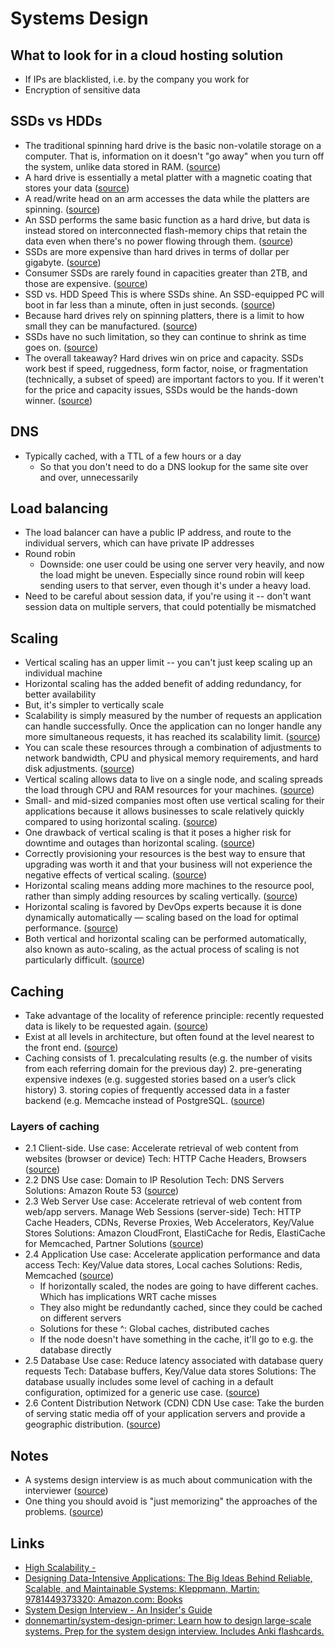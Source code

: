 # Systems Design

## What to look for in a cloud hosting solution

- If IPs are blacklisted, i.e. by the company you work for
- Encryption of sensitive data

## SSDs vs HDDs

- The traditional spinning hard drive is the basic non-volatile storage on a computer. That is, information on it doesn't "go away" when you turn off the system, unlike data stored in RAM. ([source](https://www.pcmag.com/news/ssd-vs-hdd-whats-the-difference#:~:text=the%20traditional%20spinning%20hard%20drive%20is%20the%20basic%20non-volatile%20storage%20on%20a%20computer.%20that%20is%2C%20information%20on%20it%20doesn't%20%22go%20away%22%20when%20you%20turn%20off%20the%20system%2C%20unlike%20data%20stored%20in%20ram.))
- A hard drive is essentially a metal platter with a magnetic coating that stores your data ([source](https://www.pcmag.com/news/ssd-vs-hdd-whats-the-difference#:~:text=a%20hard%20drive%20is%20essentially%20a%20metal%20platter%20with%20a%20magnetic%20coating%20that%20stores%20your%20data))
- A read/write head on an arm accesses the data while the platters are spinning. ([source](https://www.pcmag.com/news/ssd-vs-hdd-whats-the-difference#:~:text=a%20read%2Fwrite%20head%20on%20an%20arm%20accesses%20the%20data%20while%20the%20platters%20are%20spinning.))
- An SSD performs the same basic function as a hard drive, but data is instead stored on interconnected flash-memory chips that retain the data even when there's no power flowing through them. ([source](https://www.pcmag.com/news/ssd-vs-hdd-whats-the-difference#:~:text=an%20ssd%20performs%20the%20same%20basic%20function%20as%20a%20hard%20drive%2C%20but%20data%20is%20instead%20stored%20on%20interconnected%20flash-memory%20chips%20that%20retain%20the%20data%20even%20when%20there's%20no%20power%20flowing%20through%20them.))
- SSDs are more expensive than hard drives in terms of dollar per gigabyte. ([source](https://www.pcmag.com/news/ssd-vs-hdd-whats-the-difference#:~:text=ssds%20are%20more%20expensive%20than%20hard%20drives%20in%20terms%20of%20dollar%20per%20gigabyte.))
- Consumer SSDs are rarely found in capacities greater than 2TB, and those are expensive. ([source](https://www.pcmag.com/news/ssd-vs-hdd-whats-the-difference#:~:text=consumer%20ssds%20are%20rarely%20found%20in%20capacities%20greater%20than%202tb%2C%20and%20those%20are%20expensive.))
- SSD vs. HDD Speed This is where SSDs shine. An SSD-equipped PC will boot in far less than a minute, often in just seconds. ([source](https://www.pcmag.com/news/ssd-vs-hdd-whats-the-difference#:~:text=it.-,SSD%20vs.%20HDD,often%20in%20just%20seconds.,-A))
- Because hard drives rely on spinning platters, there is a limit to how small they can be manufactured. ([source](https://www.pcmag.com/news/ssd-vs-hdd-whats-the-difference#:~:text=because%20hard%20drives%20rely%20on%20spinning%20platters%2C%20there%20is%20a%20limit%20to%20how%20small%20they%20can%20be%20manufactured.))
- SSDs have no such limitation, so they can continue to shrink as time goes on. ([source](https://www.pcmag.com/news/ssd-vs-hdd-whats-the-difference#:~:text=ssds%20have%20no%20such%20limitation%2C%20so%20they%20can%20continue%20to%20shrink%20as%20time%20goes%20on.%20))
- The overall takeaway? Hard drives win on price and capacity. SSDs work best if speed, ruggedness, form factor, noise, or fragmentation (technically, a subset of speed) are important factors to you. If it weren't for the price and capacity issues, SSDs would be the hands-down winner. ([source](<https://www.pcmag.com/news/ssd-vs-hdd-whats-the-difference#:~:text=the%20overall%20takeaway%3F%20hard%20drives%20win%20on%20price%20and%20capacity.%20ssds%20work%20best%20if%20speed%2C%20ruggedness%2C%20form%20factor%2C%20noise%2C%20or%20fragmentation%20(technically%2C%20a%20subset%20of%20speed)%20are%20important%20factors%20to%20you.%20if%20it%20weren't%20for%20the%20price%20and%20capacity%20issues%2C%20ssds%20would%20be%20the%20hands-down%20winner.>))

## DNS

- Typically cached, with a TTL of a few hours or a day
  - So that you don't need to do a DNS lookup for the same site over and over, unnecessarily

## Load balancing

- The load balancer can have a public IP address, and route to the individual servers, which can have private IP addresses
- Round robin
  - Downside: one user could be using one server very heavily, and now the load might be uneven. Especially since round robin will keep sending users to that server, even though it's under a heavy load.
- Need to be careful about session data, if you're using it -- don't want session data on multiple servers, that could potentially be mismatched

## Scaling

- Vertical scaling has an upper limit -- you can't just keep scaling up an individual machine
- Horizontal scaling has the added benefit of adding redundancy, for better availability
- But, it's simpler to vertically scale
- Scalability is simply measured by the number of requests an application can handle successfully. Once the application can no longer handle any more simultaneous requests, it has reached its scalability limit. ([source](https://touchstonesecurity.com/horizontal-vs-vertical-scaling-what-you-need-to-know/#:~:text=scalability%20is%20simply%20measured%20by%20the%20number%20of%20requests%20an%20application%20can%20handle%20successfully.%20once%20the%20application%20can%20no%20longer%20handle%20any%20more%20simultaneous%20requests%2C%20it%20has%20reached%20its%20scalability%20limit.))
- You can scale these resources through a combination of adjustments to network bandwidth, CPU and physical memory requirements, and hard disk adjustments. ([source](https://touchstonesecurity.com/horizontal-vs-vertical-scaling-what-you-need-to-know/#:~:text=you%20can%20scale%20these%20resources%20through%20a%20combination%20of%20adjustments%20to%20network%20bandwidth%2C%20cpu%20and%20physical%20memory%20requirements%2C%20and%20hard%20disk%20adjustments.))
- Vertical scaling allows data to live on a single node, and scaling spreads the load through CPU and RAM resources for your machines. ([source](https://touchstonesecurity.com/horizontal-vs-vertical-scaling-what-you-need-to-know/#:~:text=vertical%20scaling%20allows%20data%20to%20live%20on%20a%20single%20node%2C%20and%20scaling%20spreads%20the%20load%20through%20cpu%20and%20ram%20resources%20for%20your%20machines.))
- Small- and mid-sized companies most often use vertical scaling for their applications because it allows businesses to scale relatively quickly compared to using horizontal scaling. ([source](https://touchstonesecurity.com/horizontal-vs-vertical-scaling-what-you-need-to-know/#:~:text=small-%20and%20mid-sized%20companies%20most%20often%20use%20vertical%20scaling%20for%20their%20applications%20because%20it%20allows%20businesses%20to%20scale%20relatively%20quickly%20compared%20to%20using%20horizontal%20scaling.))
- One drawback of vertical scaling is that it poses a higher risk for downtime and outages than horizontal scaling. ([source](https://touchstonesecurity.com/horizontal-vs-vertical-scaling-what-you-need-to-know/#:~:text=one%20drawback%20of%20vertical%20scaling%20is%20that%20it%20poses%20a%20higher%20risk%20for%20downtime%20and%20outages%20than%20horizontal%20scaling.))
- Correctly provisioning your resources is the best way to ensure that upgrading was worth it and that your business will not experience the negative effects of vertical scaling. ([source](https://touchstonesecurity.com/horizontal-vs-vertical-scaling-what-you-need-to-know/#:~:text=correctly%20provisioning%20your%20resources%20is%20the%20best%20way%20to%20ensure%20that%20upgrading%20was%20worth%20it%20and%20that%20your%20business%20will%20not%20experience%20the%20negative%20effects%20of%20vertical%20scaling.))
- Horizontal scaling means adding more machines to the resource pool, rather than simply adding resources by scaling vertically. ([source](https://touchstonesecurity.com/horizontal-vs-vertical-scaling-what-you-need-to-know/#:~:text=horizontal%20scaling%20means%20adding%20more%20machines%20to%20the%20resource%20pool%2C%20rather%20than%20simply%20adding%20resources%20by%20scaling%20vertically.))
- Horizontal scaling is favored by DevOps experts because it is done dynamically automatically — scaling based on the load for optimal performance. ([source](https://touchstonesecurity.com/horizontal-vs-vertical-scaling-what-you-need-to-know/#:~:text=horizontal%20scaling%20is%20favored%20by%20devops%20experts%20because%20it%20is%20done%20dynamically%20automatically%20%E2%80%94%20scaling%20based%20on%20the%20load%20for%20optimal%20performance.))
- Both vertical and horizontal scaling can be performed automatically, also known as auto-scaling, as the actual process of scaling is not particularly difficult. ([source](https://touchstonesecurity.com/horizontal-vs-vertical-scaling-what-you-need-to-know/#:~:text=both%20vertical%20and%20horizontal%20scaling%20can%20be%20performed%20automatically%2C%20also%20known%20as%20auto-scaling%2C%20as%20the%20actual%20process%20of%20scaling%20is%20not%20particularly%20difficult.))

## Caching

- Take advantage of the locality of reference principle: recently requested data is likely to be requested again. ([source](https://medium.com/must-know-computer-science/system-design-caching-acbd1b02ca01#:~:text=take%20advantage%20of%20the%20locality%20of%20reference%20principle%3A%20recently%20requested%20data%20is%20likely%20to%20be%20requested%20again.))
- Exist at all levels in architecture, but often found at the level nearest to the front end. ([source](https://medium.com/must-know-computer-science/system-design-caching-acbd1b02ca01#:~:text=exist%20at%20all%20levels%20in%20architecture%2C%20but%20often%20found%20at%20the%20level%20nearest%20to%20the%20front%20end.))
- Caching consists of 1. precalculating results (e.g. the number of visits from each referring domain for the previous day) 2. pre-generating expensive indexes (e.g. suggested stories based on a user’s click history) 3. storing copies of frequently accessed data in a faster backend (e.g. Memcache instead of PostgreSQL. ([source](https://medium.com/must-know-computer-science/system-design-caching-acbd1b02ca01#:~:text=Caching%20consists,of%20PostgreSQL.))

### Layers of caching

- 2.1 Client-side. Use case: Accelerate retrieval of web content from websites (browser or device) Tech: HTTP Cache Headers, Browsers ([source](https://medium.com/must-know-computer-science/system-design-caching-acbd1b02ca01#:~:text=2.1,Browsers))
- 2.2 DNS Use case: Domain to IP Resolution Tech: DNS Servers Solutions: Amazon Route 53 ([source](https://medium.com/must-know-computer-science/system-design-caching-acbd1b02ca01#:~:text=2.2,Route%2053))
- 2.3 Web Server Use case: Accelerate retrieval of web content from web/app servers. Manage Web Sessions (server-side) Tech: HTTP Cache Headers, CDNs, Reverse Proxies, Web Accelerators, Key/Value Stores Solutions: Amazon CloudFront, ElastiCache for Redis, ElastiCache for Memcached, Partner Solutions ([source](https://medium.com/must-know-computer-science/system-design-caching-acbd1b02ca01#:~:text=2.3,Partner%20Solutions))
- 2.4 Application Use case: Accelerate application performance and data access Tech: Key/Value data stores, Local caches Solutions: Redis, Memcached ([source](https://medium.com/must-know-computer-science/system-design-caching-acbd1b02ca01#:~:text=Solutions-,2.4%20Application,Redis%2C%20Memcached,-Note))
  - If horizontally scaled, the nodes are going to have different caches. Which has implications WRT cache misses
  - They also might be redundantly cached, since they could be cached on different servers
  - Solutions for these ^: Global caches, distributed caches
  - If the node doesn't have something in the cache, it'll go to e.g. the database directly
- 2.5 Database Use case: Reduce latency associated with database query requests Tech: Database buffers, Key/Value data stores Solutions: The database usually includes some level of caching in a default configuration, optimized for a generic use case. ([source](https://medium.com/must-know-computer-science/system-design-caching-acbd1b02ca01#:~:text=2.5,use%20case.))
- 2.6 Content Distribution Network (CDN) CDN Use case: Take the burden of serving static media off of your application servers and provide a geographic distribution. ([source](https://medium.com/must-know-computer-science/system-design-caching-acbd1b02ca01#:~:text=2.6,geographic%20distribution.))

## Notes

- A systems design interview is as much about communication with the interviewer ([source](https://blog.pragmaticengineer.com/system-design-interview-an-insiders-guide-review/#:~:text=a%20systems%20design%20interview%20is%20as%20much%20about%20communication%20with%20the%20interviewer))
- One thing you should avoid is "just memorizing" the approaches of the problems. ([source](https://blog.pragmaticengineer.com/system-design-interview-an-insiders-guide-review/#:~:text=one%20thing%20you%20should%20avoid%20is%20%22just%20memorizing%22%20the%20approaches%20of%20the%20problems.))

## Links

- [High Scalability -](http://highscalability.com/blog/category/example)
- [Designing Data-Intensive Applications: The Big Ideas Behind Reliable, Scalable, and Maintainable Systems: Kleppmann, Martin: 9781449373320: Amazon.com: Books](https://www.amazon.com/Designing-Data-Intensive-Applications-Reliable-Maintainable/dp/1449373321?tag=gregdoesit-20&geniuslink=true)
- [System Design Interview - An Insider's Guide](https://courses.systeminterview.com/courses/system-design-interview-an-insider-s-guide?ref=c89a35)
- [donnemartin/system-design-primer: Learn how to design large-scale systems. Prep for the system design interview. Includes Anki flashcards.](https://github.com/donnemartin/system-design-primer)
